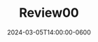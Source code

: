 ---
type: lecture
date: 2024-03-05T14:00:00-0600
title: Review00
tldr: "All lectures and readings up till today"
thumbnail: /_images/classlogo.png
slides: https://uic365-my.sharepoint.com/:b:/g/personal/papka_uic_edu/EfCmxzenQZNIv7nw3pH1Ya8B9tg4ShqSythJkHitEs1T1Q?e=sQqYFk
#links: 
#    - url: https://google.com
#      name: slides
#   - url: /static_files/presentations/code.zip
#      name: codes
---